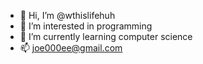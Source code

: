 - 👋 Hi, I’m @wthislifehuh
- 👀 I’m interested in programming
- 🌱 I’m currently learning computer science
- 📫 joe000ee@gmail.com
